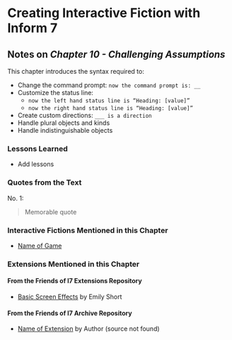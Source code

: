 # Creating Interactive Fiction with Inform 7

## Notes on _Chapter 10 - Challenging Assumptions_

This chapter introduces the syntax required to:

* Change the command prompt: `now the command prompt is: __`
* Customize the status line:
  * `now the left hand status line is “Heading: [value]”`
  * `now the right hand status line is “Heading: [value]”`
* Create custom directions: `___ is a direction`
* Handle plural objects and kinds
* Handle indistinguishable objects
  
### Lessons Learned

* Add lessons

### Quotes from the Text

No. 1: 

> Memorable quote

### Interactive Fictions Mentioned in this Chapter

* [Name of Game](url) 

### Extensions Mentioned in this Chapter

#### From the Friends of I7 Extensions Repository

* [Basic Screen Effects]() by Emily Short

#### From the Friends of I7 Archive Repository

* [Name of Extension]() by Author (source not found)


